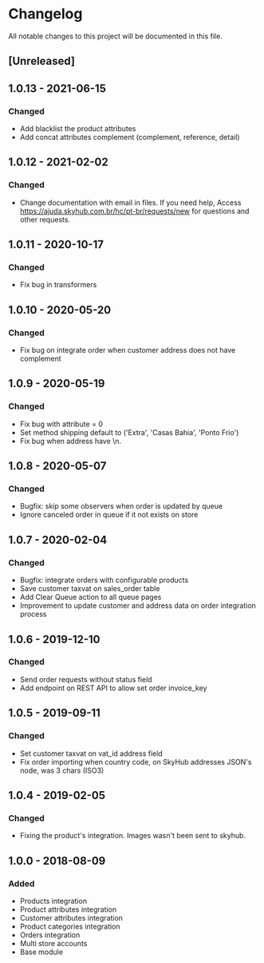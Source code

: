 # Changelog
All notable changes to this project will be documented in this file.

## [Unreleased]

## 1.0.13 - 2021-06-15
### Changed
- Add blacklist the product attributes
- Add concat attributes complement (complement, reference, detail)

## 1.0.12 - 2021-02-02
### Changed
- Change documentation with email in files. If you need help, Access https://ajuda.skyhub.com.br/hc/pt-br/requests/new for questions and other requests.

## 1.0.11 - 2020-10-17
### Changed
- Fix bug in transformers

## 1.0.10 - 2020-05-20
### Changed
- Fix bug on integrate order when customer address does not have complement

## 1.0.9 - 2020-05-19
### Changed
- Fix bug with attribute = 0
- Set method shipping default to ('Extra', 'Casas Bahia', 'Ponto Frio')
- Fix bug when address have \n.

## 1.0.8 - 2020-05-07
### Changed
- Bugfix: skip some observers when order is updated by queue
- Ignore canceled order in queue if it not exists on store

## 1.0.7 - 2020-02-04
### Changed
- Bugfix: integrate orders with configurable products
- Save customer taxvat on sales_order table
- Add Clear Queue action to all queue pages
- Improvement to update customer and address data on order integration process

## 1.0.6 - 2019-12-10
### Changed
- Send order requests without status field
- Add endpoint on REST API to allow set order invoice_key

## 1.0.5 - 2019-09-11
### Changed
- Set customer taxvat on vat_id address field
- Fix order importing when country code, on SkyHub addresses JSON's node, was 3 chars (ISO3)

## 1.0.4 - 2019-02-05
### Changed
- Fixing the product's integration. Images wasn't been sent to skyhub.

## 1.0.0 - 2018-08-09
### Added
- Products integration
- Product attributes integration
- Customer attributes integration
- Product categories integration
- Orders integration
- Multi store accounts
- Base module

